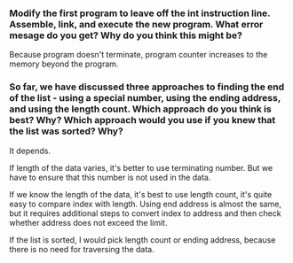 ### Modify the first program to leave off the int instruction line. Assemble, link, and execute the new program. What error mesage do you get? Why do you think this might be?

Because program doesn't terminate, program counter increases to the memory beyond the program.


### So far, we have discussed three approaches to finding the end of the list - using a special number, using the ending address, and using the length count. Which approach do you think is best? Why? Which approach would you use if you knew that the list was sorted? Why?

It depends. 

If length of the data varies, it's better to use terminating number. But we have to ensure that this number is not used in the data.

If we know the length of the data, it's best to use length count, it's quite easy to compare index with length. Using end address is almost the same, but it requires additional steps to convert index to address and then check whether address does not exceed the limit.

If the list is sorted, I would pick length count or ending address, because there is no need for traversing the data.


